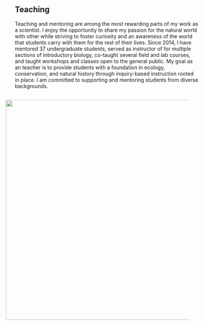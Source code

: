 ## Teaching

Teaching and mentoring are among the most rewarding parts of my work as a scientist. I enjoy the opportunity to share my passion for the natural world with other while striving to foster curiosity and an awareness of the world that students carry with them for the rest of their lives. Since 2014, I have mentored 37 undergraduate students, served as instructor of for multiple sections of introductory biology, co-taught several field and lab courses, and taught workshops and classes open to the general public. My goal as an teacher is to provide students with a foundation in ecology, conservation, and natural history through inquiry-based instruction rooted in place. I am committed to supporting and mentoring students from diverse backgrounds.

<img style="padding: 15 25px; float: right;" src="https://jaredjbeck.github.io/content/photos/jaredInTheField.jpg" align="right" width="600">

